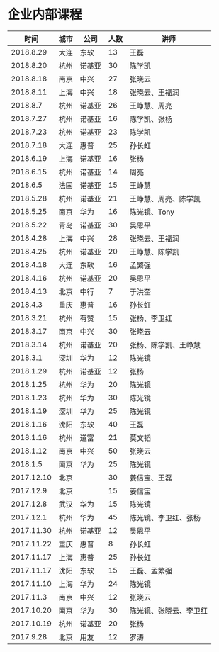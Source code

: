# 企业内部课程

时间 | 城市 | 公司 | 人数 | 讲师
--- | --- | --- | --- | ---
2018.8.29 | 大连 | 东软 | 13 | 王磊
2018.8.20 | 杭州 | 诺基亚 | 30 | 陈学凯
2018.8.18 | 南京 | 中兴 | 27 | 张晓云
2018.8.11 | 上海 | 中兴 | 18 | 张晓云、王福润
2018.8.7 | 杭州 | 诺基亚 | 26 | 王峥慧、周亮
2018.7.27 | 杭州 | 诺基亚 | 16 | 陈学凯、张杨
2018.7.23 | 杭州 | 诺基亚 | 23 | 陈学凯
2018.7.18 | 大连 | 惠普 | 25 | 孙长虹
2018.6.19 | 上海 | 诺基亚 | 16 | 张杨
2018.6.15 | 杭州 | 诺基亚 | 14 | 周亮
2018.6.5 | 法国 | 诺基亚 | 15 | 王峥慧
2018.5.28 | 杭州 | 诺基亚 | 21 | 王峥慧、周亮、陈学凯
2018.5.25 | 南京 | 华为 | 16 | 陈光镜、Tony
2018.5.22 | 青岛 | 诺基亚 | 30 | 吴恩平
2018.4.28 | 上海 | 中兴 | 28 | 张晓云、王福润
2018.4.25 | 杭州 | 诺基亚 | 20 | 王峥慧、陈学凯
2018.4.18 | 大连 | 东软 | 16 | 孟繁强
2018.4.16 | 杭州 | 诺基亚 | 20 | 吴恩平
2018.4.13 | 北京 | 中行 | 7 | 于洪奎
2018.4.3 | 重庆 | 惠普 | 16 | 孙长虹
2018.3.21 | 杭州 | 有赞 | 15 | 张杨、李卫红
2018.3.17 | 南京 | 中兴 | 30 | 张晓云
2018.3.14 | 杭州 | 诺基亚 | 20 | 张杨、陈学凯、王峥慧
2018.3.1 | 深圳 | 华为 | 12 | 陈光镜
2018.1.29 | 杭州 | 诺基亚 | 12 | 张杨
2018.1.25 | 杭州 | 华为 | 20 | 陈光镜
2018.1.23 | 杭州 | 华为 | 30 | 陈光镜
2018.1.19 | 深圳 | 华为 | 25 | 陈光镜
2018.1.16 | 沈阳 | 东软 | 40 | 王磊
2018.1.16 | 杭州 | 道富 | 21 | 莫文韬
2018.1.12 | 南京 | 中兴 | 50 | 张晓云
2018.1.5 | 南京 | 华为 | 25 | 陈光镜
2017.12.10 | 北京 | | 30 | 姜信宝、王磊
2017.12.9 | 北京 | | 15 | 姜信宝
2017.12.8 | 武汉 | 华为 | 15 | 陈光镜
2017.12.1 | 杭州 | 华为 | 45 | 陈光镜、李卫红、张杨
2017.11.30 | 杭州 | 诺基亚 | 12 | 吴恩平
2017.11.22 | 重庆 | 惠普 | 8 | 孙长虹
2017.11.17 | 上海 | 惠普 | 25 | 孙长虹
2017.11.17 | 沈阳 | 东软 | 15 | 王磊、孟繁强
2017.11.10 | 上海 | 华为 | 24 | 陈光镜
2017.11.3 | 南京 | 中兴 | 12 | 张晓云
2017.10.20 | 南京 | 华为 | 30 | 陈光镜、张晓云、李卫红
2017.10.19 | 杭州 | 诺基亚 | 20 | 张杨
2017.9.28 | 北京 | 用友 | 12 | 罗涛
